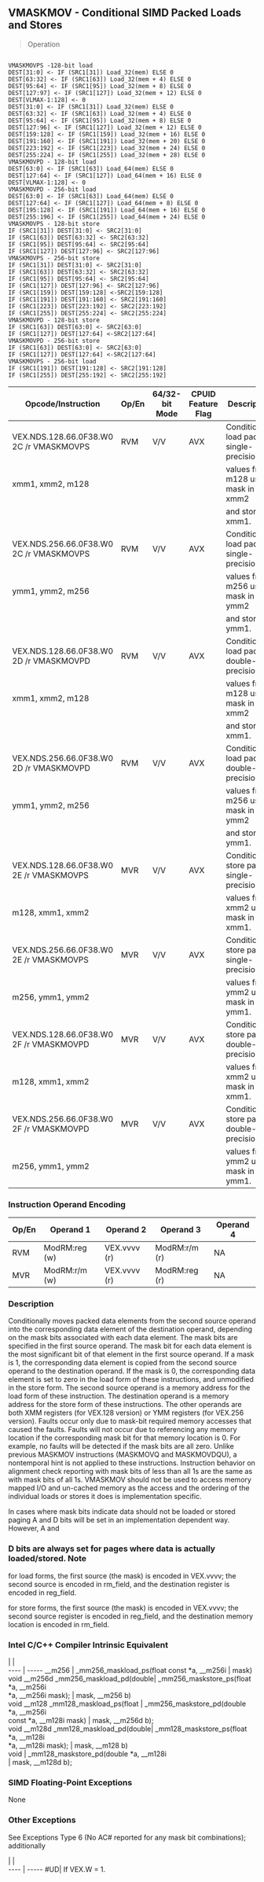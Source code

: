 ## VMASKMOV - Conditional SIMD Packed Loads and Stores

> Operation
``` slim

VMASKMOVPS -128-bit load
DEST[31:0] <- IF (SRC1[31]) Load_32(mem) ELSE 0
DEST[63:32] <- IF (SRC1[63]) Load_32(mem + 4) ELSE 0
DEST[95:64] <- IF (SRC1[95]) Load_32(mem + 8) ELSE 0
DEST[127:97] <- IF (SRC1[127]) Load_32(mem + 12) ELSE 0
DEST[VLMAX-1:128] <- 0
DEST[31:0] <- IF (SRC1[31]) Load_32(mem) ELSE 0
DEST[63:32] <- IF (SRC1[63]) Load_32(mem + 4) ELSE 0
DEST[95:64] <- IF (SRC1[95]) Load_32(mem + 8) ELSE 0
DEST[127:96] <- IF (SRC1[127]) Load_32(mem + 12) ELSE 0
DEST[159:128] <- IF (SRC1[159]) Load_32(mem + 16) ELSE 0
DEST[191:160] <- IF (SRC1[191]) Load_32(mem + 20) ELSE 0
DEST[223:192] <- IF (SRC1[223]) Load_32(mem + 24) ELSE 0
DEST[255:224] <- IF (SRC1[255]) Load_32(mem + 28) ELSE 0
VMASKMOVPD - 128-bit load
DEST[63:0] <- IF (SRC1[63]) Load_64(mem) ELSE 0
DEST[127:64] <- IF (SRC1[127]) Load_64(mem + 16) ELSE 0
DEST[VLMAX-1:128] <- 0
VMASKMOVPD - 256-bit load
DEST[63:0] <- IF (SRC1[63]) Load_64(mem) ELSE 0
DEST[127:64] <- IF (SRC1[127]) Load_64(mem + 8) ELSE 0
DEST[195:128] <- IF (SRC1[191]) Load_64(mem + 16) ELSE 0
DEST[255:196] <- IF (SRC1[255]) Load_64(mem + 24) ELSE 0
VMASKMOVPS - 128-bit store
IF (SRC1[31]) DEST[31:0] <- SRC2[31:0]
IF (SRC1[63]) DEST[63:32] <- SRC2[63:32]
IF (SRC1[95]) DEST[95:64] <- SRC2[95:64]
IF (SRC1[127]) DEST[127:96] <- SRC2[127:96]
VMASKMOVPS - 256-bit store
IF (SRC1[31]) DEST[31:0] <- SRC2[31:0]
IF (SRC1[63]) DEST[63:32] <- SRC2[63:32]
IF (SRC1[95]) DEST[95:64] <- SRC2[95:64]
IF (SRC1[127]) DEST[127:96] <- SRC2[127:96]
IF (SRC1[159]) DEST[159:128] <-SRC2[159:128]
IF (SRC1[191]) DEST[191:160] <- SRC2[191:160]
IF (SRC1[223]) DEST[223:192] <- SRC2[223:192]
IF (SRC1[255]) DEST[255:224] <- SRC2[255:224]
VMASKMOVPD - 128-bit store
IF (SRC1[63]) DEST[63:0] <- SRC2[63:0]
IF (SRC1[127]) DEST[127:64] <-SRC2[127:64]
VMASKMOVPD - 256-bit store
IF (SRC1[63]) DEST[63:0] <- SRC2[63:0]
IF (SRC1[127]) DEST[127:64] <-SRC2[127:64]
VMASKMOVPS - 256-bit load
IF (SRC1[191]) DEST[191:128] <- SRC2[191:128]
IF (SRC1[255]) DEST[255:192] <- SRC2[255:192]

```

 Opcode/Instruction                     | Op/En| 64/32-bit Mode| CPUID Feature Flag| Description                                
 ---  | --- | --- | --- | ---
 VEX.NDS.128.66.0F38.W0 2C /r VMASKMOVPS| RVM  | V/V           | AVX               | Conditionally load packed single-precision 
 xmm1, xmm2, m128                       |      |               |                   | values from m128 using mask in xmm2        
                                        |      |               |                   | and store in xmm1.                         
 VEX.NDS.256.66.0F38.W0 2C /r VMASKMOVPS| RVM  | V/V           | AVX               | Conditionally load packed single-precision 
 ymm1, ymm2, m256                       |      |               |                   | values from m256 using mask in ymm2        
                                        |      |               |                   | and store in ymm1.                         
 VEX.NDS.128.66.0F38.W0 2D /r VMASKMOVPD| RVM  | V/V           | AVX               | Conditionally load packed double-precision 
 xmm1, xmm2, m128                       |      |               |                   | values from m128 using mask in xmm2        
                                        |      |               |                   | and store in xmm1.                         
 VEX.NDS.256.66.0F38.W0 2D /r VMASKMOVPD| RVM  | V/V           | AVX               | Conditionally load packed double-precision 
 ymm1, ymm2, m256                       |      |               |                   | values from m256 using mask in ymm2        
                                        |      |               |                   | and store in ymm1.                         
 VEX.NDS.128.66.0F38.W0 2E /r VMASKMOVPS| MVR  | V/V           | AVX               | Conditionally store packed single-precision
 m128, xmm1, xmm2                       |      |               |                   | values from xmm2 using mask in xmm1.       
 VEX.NDS.256.66.0F38.W0 2E /r VMASKMOVPS| MVR  | V/V           | AVX               | Conditionally store packed single-precision
 m256, ymm1, ymm2                       |      |               |                   | values from ymm2 using mask in ymm1.       
 VEX.NDS.128.66.0F38.W0 2F /r VMASKMOVPD| MVR  | V/V           | AVX               | Conditionally store packed double-precision
 m128, xmm1, xmm2                       |      |               |                   | values from xmm2 using mask in xmm1.       
 VEX.NDS.256.66.0F38.W0 2F /r VMASKMOVPD| MVR  | V/V           | AVX               | Conditionally store packed double-precision
 m256, ymm1, ymm2                       |      |               |                   | values from ymm2 using mask in ymm1.       

### Instruction Operand Encoding
 Op/En| Operand 1    | Operand 2   | Operand 3    | Operand 4
 ---  | --- | --- | --- | ---
 RVM  | ModRM:reg (w)| VEX.vvvv (r)| ModRM:r/m (r)| NA       
 MVR  | ModRM:r/m (w)| VEX.vvvv (r)| ModRM:reg (r)| NA       

### Description
Conditionally moves packed data elements from the second source operand into
the corresponding data element of the destination operand, depending on the
mask bits associated with each data element. The mask bits are specified in
the first source operand. The mask bit for each data element is the most significant
bit of that element in the first source operand. If a mask is 1, the corresponding
data element is copied from the second source operand to the destination operand.
If the mask is 0, the corresponding data element is set to zero in the load
form of these instructions, and unmodified in the store form. The second source
operand is a memory address for the load form of these instruction. The destination
operand is a memory address for the store form of these instructions. The other
operands are both XMM registers (for VEX.128 version) or YMM registers (for
VEX.256 version). Faults occur only due to mask-bit required memory accesses
that caused the faults. Faults will not occur due to referencing any memory
location if the corresponding mask bit for that memory location is 0. For example,
no faults will be detected if the mask bits are all zero. Unlike previous MASKMOV
instructions (MASKMOVQ and MASKMOVDQU), a nontemporal hint is not applied to
these instructions. Instruction behavior on alignment check reporting with mask
bits of less than all 1s are the same as with mask bits of all 1s. VMASKMOV
should not be used to access memory mapped I/O and un-cached memory as the access
and the ordering of the individual loads or stores it does is implementation
specific.

In cases where mask bits indicate data should not be loaded or stored paging
A and D bits will be set in an implementation dependent way. However, A and
### D bits are always set for pages where data is actually loaded/stored. Note
for load forms, the first source (the mask) is encoded in VEX.vvvv; the second
source is encoded in rm_field, and the destination register is encoded in reg_field.
<aside class="notification">
for store forms, the first source (the mask) is encoded in VEX.vvvv; the
second source register is encoded in reg_field, and the destination memory location
is encoded in rm_field.
</aside>



### Intel C/C++ Compiler Intrinsic Equivalent
   | |  
---- | -----
 __m256                                | _mm256_maskload_ps(float const \*a, __m256i
                                       | mask)                                     
 void __m256d _mm256_maskload_pd(double| _mm256_maskstore_ps(float \*a, __m256i     
 \*a, __m256i mask);                    | mask, __m256 b)                           
 void __m128 _mm128_maskload_ps(float  | _mm256_maskstore_pd(double \*a, __m256i    
 const \*a, __m128i mask)               | mask, __m256d b);                         
 void __m128d _mm128_maskload_pd(double| _mm128_maskstore_ps(float \*a, __m128i     
 \*a, __m128i mask);                    | mask, __m128 b)                           
 void                                  | _mm128_maskstore_pd(double \*a, __m128i    
                                       | mask, __m128d b);                         

### SIMD Floating-Point Exceptions
None


### Other Exceptions
See Exceptions Type 6 (No AC# reported for any mask bit combinations); additionally

   | |  
---- | -----
 #UD| If VEX.W = 1.
